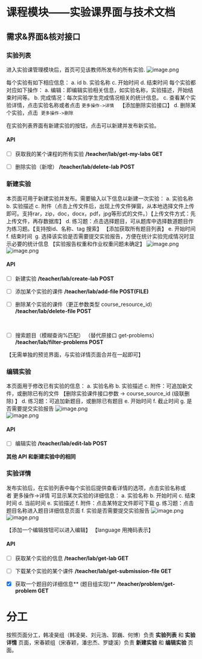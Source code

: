 # 课程模块——实验课界面与技术文档

## 需求&界面&核对接口

### 实验列表
进入实验课管理模块后，首页可见该教师所发布的所有实验.
![image.png](https://cdn.nlark.com/yuque/0/2019/png/156348/1554392159968-e4c7f86c-8572-47a3-aac7-d4c0fcb91b04.png#align=left&display=inline&height=581&name=image.png&originHeight=581&originWidth=1363&size=53798&status=done&width=1363)

每个实验有如下相应信息：
a. id
b. 实验名称
c. 开始时间
d. 结束时间
每个实验都对应如下操作：
a. 编辑：即编辑实验相关信息，如实验名称，实验描述，开始结束时间等。
b. 完成情况：每次实验学生完成情况相关的统计信息。
c. 查看某个实验详情，点击实验名称或者点击 `更多操作->详情 `  【添加删除实验接口】
d. 删除某个实验，点击  `更多操作->删除`

在实验列表界面有新建实验的按钮，点击可以新建并发布新实验。

#### API

- [ ] 获取我的某个课程的所有实验
**/teacher/lab/get-my-labs GET**


- [ ] 删除实验（新增）
**/teacher/lab/delete-lab POST**

### 新建实验
本页面可用于新建实验并发布。需要输入以下信息以新建一次实验：
a. 实验名称
b. 实验描述
c. 附件（点击上传文件后，出现上传文件弹窗，从本地选择文件上传即可。支持rar，zip，doc，docx，pdf，jpg等形式的文件。）【上传文件方式：先上传文件，再存数据库】
d. 练习题：点击选择题目，可从题库中选择数道题目作为练习题。【支持按id、名称、tag 搜索】 【添加获取所有题目列表】
e. 开始时间
f. 结束时间 
g. 选择该实验是否需要提交实验报告，方便在统计实验完成情况时显示必要的统计信息
【实验报告权重和作业权重问题未确定】
![image.png](https://cdn.nlark.com/yuque/0/2019/png/156348/1554392190111-cb8dbe57-bc1f-40dd-89eb-7d44f09babe5.png#align=left&display=inline&height=570&name=image.png&originHeight=570&originWidth=1360&size=41810&status=done&width=1360)<br />![image.png](https://cdn.nlark.com/yuque/0/2019/png/156348/1554392216137-3c3581c1-15af-4a33-bdf9-1e15cff6143e.png#align=left&display=inline&height=504&name=image.png&originHeight=504&originWidth=1359&size=30129&status=done&width=1359)

#### API

- [ ] 新建实验
**/teacher/lab/create-lab POST** <br />


- [ ] 添加某个实验的课件
**/teacher/lab/add-file POST(FILE)** 


- [ ] 删除某个实验的课件（更正参数类型 course_resource_id）
**/teacher/lab/delete-file POST** <br />

 

- [ ] 搜索题目（模糊查询%匹配） （替代原接口 get-problems）
**/teacher/lab/filter-problems POST**


【无需单独的预览界面，与实验详情页面合并在一起即可】

### 编辑实验
本页面用于修改已有实验的信息：
a. 实验名称
b. 实验描述
c. 附件：可追加新文件，或删除已有的文件 【删除实验课件接口参数 -> course_source_id (级联删除) 】
d. 练习题：可追加新题目，或删除已有题目
e. 开始时间
f. 截止时间
g. 是否需要提交实验报告
![image.png](https://cdn.nlark.com/yuque/0/2019/png/156348/1554392456315-7018093a-6de6-43ad-80ba-3c2286e49bf6.png#align=left&display=inline&height=572&name=image.png&originHeight=572&originWidth=1359&size=45571&status=done&width=1359)<br />![image.png](https://cdn.nlark.com/yuque/0/2019/png/156348/1554392436505-3b6ccd21-3080-4b82-be3e-c6f3fd199b24.png#align=left&display=inline&height=568&name=image.png&originHeight=568&originWidth=1362&size=40731&status=done&width=1362)

#### API

- [ ] 编辑实验
**/teacher/lab/edit-lab POST** <br />


**其他 API 和新建实验中的相同** 


### 实验详情
发布实验后，在实验列表中每个实验后提供查看详情的选项，点击实验名称或者 更多操作->详情 可显示某次实验的详细信息：
a. 实验名称
b. 开始时间
c. 结束时间
d. 当前时间
e. 实验描述
f. 附件：点击某特定文件即可下载
g. 练习题：点击题目名称进入题目详细信息页面
f. 实验是否需要提交实验报告
![image.png](https://cdn.nlark.com/yuque/0/2019/png/156348/1554395385012-7f258d67-5b4a-4a11-b940-13f2309e5f12.png#align=left&display=inline&height=566&name=image.png&originHeight=566&originWidth=1359&size=58236&status=done&width=1359)<br />![image.png](https://cdn.nlark.com/yuque/0/2019/png/156348/1554395395446-ceaebecf-5242-4364-8ec9-2a9d69b76873.png#align=left&display=inline&height=256&name=image.png&originHeight=256&originWidth=1361&size=24481&status=done&width=1361)

【添加一个编辑按钮可以进入编辑】 【language 用掩码表示】

#### API

- [ ] 获取某个实验的信息
**/teacher/lab/get-lab GET** <br />


- [ ] 下载某个实验的某个课件
**/teacher/lab/get-submission-file GET** 


- [x] 获取一个题目的详细信息** (题目组实现)**
**/teacher/problem/get-problem GET** 



# 分工

按照页面分工，韩凌昊组（韩凌昊、刘元浩、郭巍、何博）负责 **实验列表** 和 **实验详情** 页面，宋春颖组（宋春颖，潘忠杰、罗婕溪）负责 **新建实验** 和 **编辑实验** 页面。
